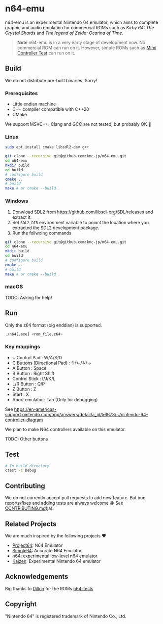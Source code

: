 # n64-emu

n64-emu is an experimental Nintendo 64 emulator, 
which aims to complete graphic and audio emulation for commercial ROMs
such as *Kirby 64: The Crystal Shards* and *The legend of Zelda: Ocarina of Time*.

> **Note**
> n64-emu is in a very early stage of development now.
> No commercial ROM can run on it.
> However, simple ROMs such as [Mimi Controller Test](https://github.com/wermipls/mimi) can run on it.

## Build

We do not distribute pre-built binaries. 
Sorry!

### Prerequisites

- Little endian machine
- C++ compiler compatible with C++20
- CMake

We support MSVC++. Clang and GCC are not tested, but probably OK 🤞

### Linux

```bash
sudo apt install cmake libsdl2-dev g++

git clone --recursive git@github.com:kmc-jp/n64-emu.git
cd n64-emu
mkdir build
cd build
# configure build
cmake ..
# build
make # or cmake --build . 
```

### Windows 

1. Donwload SDL2 from https://github.com/libsdl-org/SDL/releases and extract it.
2. Set `SDL2_DIR` environment variable to poiont the location where you extracted the SDL2 development package.
3. Run the follwoing commands

```bash
git clone --recursive git@github.com:kmc-jp/n64-emu.git
cd n64-emu
mkdir build
cd build
# configure build
cmake ..
# build
make # or cmake --build . 
```

### macOS

TODO: Asking for help!

## Run

Only the z64 format (big enddian) is supported.

```bash
./n64[.exe] <rom_file.z64>
```

### Key mappings

- \+ Control Pad : W/A/S/D
- C Buttons (Directional Pad) : ↑/←/↓/→
- A Button : Space
- B Button : Right Shift
- Control Stick : I/J/K/L
- L/R Button : Q/P
- Z Button : Z
- Start : X
- Abort emulator : Tab (Only for debugging)


See https://en-americas-support.nintendo.com/app/answers/detail/a_id/56673/~/nintendo-64-controller-diagram

We plan to make N64 controllers available on this emulator.

TODO: Other buttons

## Test

```bash
# In build directory
ctest -C Debug
```

## Contributing

We do not currently accept pull requests to add new feature.
But bug reports/fixes and adding tests are always welcome 😀
See [CONTRIBUTING.md](CONTRIBUTING.md)(ja).

## Related Projects

We are much inspired by the following projects ❤️

- [Project64](https://github.com/project64/project64): N64 Emulator
- [Simple64](https://github.com/simple64/simple64): Accurate N64 Emulator
- [n64](https://github.com/Dillonb/n64): experimental low-level n64 emulator
- [Kaizen](https://github.com/SimoneN64/Kaizen): Experimental Nintendo 64 emulator

## Acknowledgements

Big thanks to [Dillon](https://github.com/Dillonb) for the ROMs [n64-tests](https://github.com/Dillonb/n64-tests).

## Copyright

"Nintendo 64" is registered trademark of Nintendo Co., Ltd.
